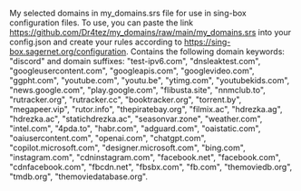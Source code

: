 My selected domains in my_domains.srs file for use in sing-box configuration files. To use, you can paste the link https://github.com/Dr4tez/my_domains/raw/main/my_domains.srs into your config.json and create your rules according to https://sing-box.sagernet.org/configuration.
Contains the following domain keywords:
"discord"
and domain suffixes:
"test-ipv6.com",
"dnsleaktest.com",
"googleusercontent.com",
"googleapis.com",
"googlevideo.com",
"ggpht.com",
"youtube.com",
"youtu.be",
"ytimg.com",
"youtubekids.com",
"news.google.com",
"play.google.com",
"flibusta.site",
"nnmclub.to",
"rutracker.org",
"rutracker.cc",
"booktracker.org",
"torrent.by",
"megapeer.vip",
"rutor.info",
"thepiratebay.org",
"filmix.ac",
"hdrezka.ag",
"hdrezka.ac",
"statichdrezka.ac",
"seasonvar.zone",
"weather.com",
"intel.com",
"4pda.to",
"habr.com",
"adguard.com",
"oaistatic.com",
"oaiusercontent.com",
"openai.com",
"chatgpt.com",
"copilot.microsoft.com",
"designer.microsoft.com",
"bing.com",
"instagram.com",
"cdninstagram.com",
"facebook.net",
"facebook.com",
"cdnfacebook.com",
"fbcdn.net",
"fbsbx.com",
"fb.com",
"themoviedb.org",
"tmdb.org",
"themoviedatabase.org".

